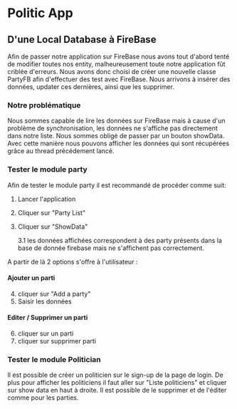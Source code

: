 # Politic App
## D'une Local Database à FireBase

Afin de passer notre application sur FireBase nous avons tout d'abord tenté de modifier toutes nos entity, malheureusement toute notre application fût criblée d'erreurs. Nous avons donc choisi de créer une nouvelle classe PartyFB afin d'effectuer des test avec FireBase. Nous arrivons à insérer des données, updater ces dernières, ainsi que les supprimer. 

### Notre problématique
Nous sommes capable de lire les données sur FireBase mais à cause d'un problème de synchronisation, les données ne s'affiche pas directement dans notre liste. Nous sommes obligé de passer par un bouton showData. Avec cette manière nous pouvons afficher les données qui sont récupérées grâce au thread précédement lancé.

### Tester le module party
Afin de tester le module party il est recommandé de procéder comme suit:
1. Lancer l'application
2. Cliquer sur "Party List"
3. Cliquer sur "ShowData"

	3.1 les données affichées correspondent à des party présents dans la base de donnée firebase mais ne s'affichent pas correctement.

A partir de là 2 options s'offre à l'utilisateur :

#### Ajouter un parti

4. cliquer sur "Add a party"
5. Saisir les données 

#### Editer / Supprimer un parti

6. cliquer sur un parti
7. cliquer sur supprimer parti

### Tester le module Politician

Il est possible de créer un politicien sur le sign-up de la page de login. De plus pour afficher les politiciens il faut aller sur "Liste politiciens" et cliquer sur show data en haut à droite. Il est possible de le supprimer et de l'éditer comme pour les parties.

